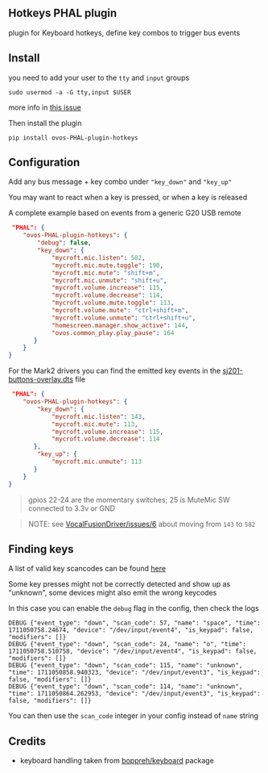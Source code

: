 ## Hotkeys PHAL plugin

plugin for Keyboard hotkeys, define key combos to trigger bus events

## Install

you need to add your user to the `tty` and `input` groups

`sudo usermod -a -G tty,input $USER`

more info in [this issue](https://github.com/boppreh/keyboard/issues/312)

Then install the plugin

`pip install ovos-PHAL-plugin-hotkeys`

## Configuration

Add any bus message + key combo under `"key_down"` and  `"key_up"`

You may want to react when a key is pressed, or when a key is released

A complete example based on events from a generic G20 USB remote

```json
 "PHAL": {
    "ovos-PHAL-plugin-hotkeys": {
        "debug": false,
        "key_down": {
            "mycroft.mic.listen": 582,
            "mycroft.mic.mute.toggle": 190,
            "mycroft.mic.mute": "shift+m",
            "mycroft.mic.unmute": "shift+u",
            "mycroft.volume.increase": 115,
            "mycroft.volume.decrease": 114,
            "mycroft.volume.mute.toggle": 113,
            "mycroft.volume.mute": "ctrl+shift+m",
            "mycroft.volume.unmute": "ctrl+shift+u",
            "homescreen.manager.show_active": 144,
            "ovos.common_play.play_pause": 164
       }
    }
}
```

For the Mark2 drivers you can find the emitted key events in  the [sj201-buttons-overlay.dts](https://github.com/OpenVoiceOS/VocalFusionDriver/blob/main/sj201-buttons-overlay.dts#L18) file

```json
 "PHAL": {
    "ovos-PHAL-plugin-hotkeys": {
        "key_down": {
            "mycroft.mic.listen": 143,
            "mycroft.mic.mute": 113,
            "mycroft.volume.increase": 115,
            "mycroft.volume.decrease": 114
       },
        "key_up": {
            "mycroft.mic.unmute": 113
       }
    }
}
```
> gpios 22-24 are the momentary switches; 25 is MuteMic SW connected to 3.3v or GND

> NOTE: see [VocalFusionDriver/issues/6](https://github.com/OpenVoiceOS/VocalFusionDriver/issues/6) about moving from `143` to `582`


## Finding keys

A list of valid key scancodes can be found [here](http://wiki.linuxcnc.org/cgi-bin/wiki.pl?Scancodes)

Some key presses might not be correctly detected and show up as "unknown", some devices might also emit the wrong keycodes

In this case you can enable the `debug` flag in the config, then check the logs

```commandline
DEBUG {"event_type": "down", "scan_code": 57, "name": "space", "time": 1711050758.24674, "device": "/dev/input/event4", "is_keypad": false, "modifiers": []}
DEBUG {"event_type": "down", "scan_code": 24, "name": "o", "time": 1711050758.510758, "device": "/dev/input/event4", "is_keypad": false, "modifiers": []}
DEBUG {"event_type": "down", "scan_code": 115, "name": "unknown", "time": 1711050858.940323, "device": "/dev/input/event3", "is_keypad": false, "modifiers": []}
DEBUG {"event_type": "down", "scan_code": 114, "name": "unknown", "time": 1711050864.262953, "device": "/dev/input/event3", "is_keypad": false, "modifiers": []}
```

You can then use the `scan_code` integer in your config instead of `name` string

## Credits

- keyboard handling taken from [boppreh/keyboard](https://github.com/boppreh/keyboard) package